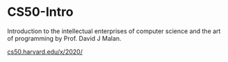 # CS50-Intro
Introduction to the intellectual enterprises of computer science and the art of programming by Prof. David J Malan.

[cs50.harvard.edu/x/2020/](https://cs50.harvard.edu/x/2020/)
